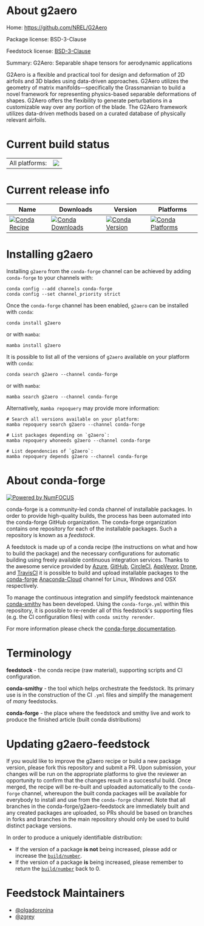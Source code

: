 About g2aero
============

Home: https://github.com/NREL/G2Aero

Package license: BSD-3-Clause

Feedstock license: [BSD-3-Clause](https://github.com/conda-forge/g2aero-feedstock/blob/main/LICENSE.txt)

Summary: G2Aero: Separable shape tensors for aerodynamic applications

G2Aero is a flexible and practical tool for design and deformation of
2D airfoils and 3D blades using data-driven approaches. G2Aero
utilizes the geometry of matrix manifolds—specifically the Grassmannian
to build a novel framework for representing physics-based separable
deformations of shapes. G2Aero offers the flexibility to generate
perturbations in a customizable way over any portion of the blade.
The G2Aero framework utilizes data-driven methods based on a curated
database of physically relevant airfoils.


Current build status
====================


<table><tr><td>All platforms:</td>
    <td>
      <a href="https://dev.azure.com/conda-forge/feedstock-builds/_build/latest?definitionId=16256&branchName=main">
        <img src="https://dev.azure.com/conda-forge/feedstock-builds/_apis/build/status/g2aero-feedstock?branchName=main">
      </a>
    </td>
  </tr>
</table>

Current release info
====================

| Name | Downloads | Version | Platforms |
| --- | --- | --- | --- |
| [![Conda Recipe](https://img.shields.io/badge/recipe-g2aero-green.svg)](https://anaconda.org/conda-forge/g2aero) | [![Conda Downloads](https://img.shields.io/conda/dn/conda-forge/g2aero.svg)](https://anaconda.org/conda-forge/g2aero) | [![Conda Version](https://img.shields.io/conda/vn/conda-forge/g2aero.svg)](https://anaconda.org/conda-forge/g2aero) | [![Conda Platforms](https://img.shields.io/conda/pn/conda-forge/g2aero.svg)](https://anaconda.org/conda-forge/g2aero) |

Installing g2aero
=================

Installing `g2aero` from the `conda-forge` channel can be achieved by adding `conda-forge` to your channels with:

```
conda config --add channels conda-forge
conda config --set channel_priority strict
```

Once the `conda-forge` channel has been enabled, `g2aero` can be installed with `conda`:

```
conda install g2aero
```

or with `mamba`:

```
mamba install g2aero
```

It is possible to list all of the versions of `g2aero` available on your platform with `conda`:

```
conda search g2aero --channel conda-forge
```

or with `mamba`:

```
mamba search g2aero --channel conda-forge
```

Alternatively, `mamba repoquery` may provide more information:

```
# Search all versions available on your platform:
mamba repoquery search g2aero --channel conda-forge

# List packages depending on `g2aero`:
mamba repoquery whoneeds g2aero --channel conda-forge

# List dependencies of `g2aero`:
mamba repoquery depends g2aero --channel conda-forge
```


About conda-forge
=================

[![Powered by
NumFOCUS](https://img.shields.io/badge/powered%20by-NumFOCUS-orange.svg?style=flat&colorA=E1523D&colorB=007D8A)](https://numfocus.org)

conda-forge is a community-led conda channel of installable packages.
In order to provide high-quality builds, the process has been automated into the
conda-forge GitHub organization. The conda-forge organization contains one repository
for each of the installable packages. Such a repository is known as a *feedstock*.

A feedstock is made up of a conda recipe (the instructions on what and how to build
the package) and the necessary configurations for automatic building using freely
available continuous integration services. Thanks to the awesome service provided by
[Azure](https://azure.microsoft.com/en-us/services/devops/), [GitHub](https://github.com/),
[CircleCI](https://circleci.com/), [AppVeyor](https://www.appveyor.com/),
[Drone](https://cloud.drone.io/welcome), and [TravisCI](https://travis-ci.com/)
it is possible to build and upload installable packages to the
[conda-forge](https://anaconda.org/conda-forge) [Anaconda-Cloud](https://anaconda.org/)
channel for Linux, Windows and OSX respectively.

To manage the continuous integration and simplify feedstock maintenance
[conda-smithy](https://github.com/conda-forge/conda-smithy) has been developed.
Using the ``conda-forge.yml`` within this repository, it is possible to re-render all of
this feedstock's supporting files (e.g. the CI configuration files) with ``conda smithy rerender``.

For more information please check the [conda-forge documentation](https://conda-forge.org/docs/).

Terminology
===========

**feedstock** - the conda recipe (raw material), supporting scripts and CI configuration.

**conda-smithy** - the tool which helps orchestrate the feedstock.
                   Its primary use is in the construction of the CI ``.yml`` files
                   and simplify the management of *many* feedstocks.

**conda-forge** - the place where the feedstock and smithy live and work to
                  produce the finished article (built conda distributions)


Updating g2aero-feedstock
=========================

If you would like to improve the g2aero recipe or build a new
package version, please fork this repository and submit a PR. Upon submission,
your changes will be run on the appropriate platforms to give the reviewer an
opportunity to confirm that the changes result in a successful build. Once
merged, the recipe will be re-built and uploaded automatically to the
`conda-forge` channel, whereupon the built conda packages will be available for
everybody to install and use from the `conda-forge` channel.
Note that all branches in the conda-forge/g2aero-feedstock are
immediately built and any created packages are uploaded, so PRs should be based
on branches in forks and branches in the main repository should only be used to
build distinct package versions.

In order to produce a uniquely identifiable distribution:
 * If the version of a package **is not** being increased, please add or increase
   the [``build/number``](https://docs.conda.io/projects/conda-build/en/latest/resources/define-metadata.html#build-number-and-string).
 * If the version of a package **is** being increased, please remember to return
   the [``build/number``](https://docs.conda.io/projects/conda-build/en/latest/resources/define-metadata.html#build-number-and-string)
   back to 0.

Feedstock Maintainers
=====================

* [@olgadoronina](https://github.com/olgadoronina/)
* [@zgrey](https://github.com/zgrey/)

